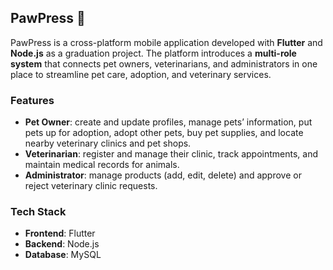 ## PawPress 🐾

PawPress is a cross-platform mobile application developed with **Flutter** and **Node.js** as a graduation project. The platform introduces a **multi-role system** that connects pet owners, veterinarians, and administrators in one place to streamline pet care, adoption, and veterinary services.

### Features

* **Pet Owner**: create and update profiles, manage pets’ information, put pets up for adoption, adopt other pets, buy pet supplies, and locate nearby veterinary clinics and pet shops.
* **Veterinarian**: register and manage their clinic, track appointments, and maintain medical records for animals.
* **Administrator**: manage products (add, edit, delete) and approve or reject veterinary clinic requests.

### Tech Stack

* **Frontend**: Flutter
* **Backend**: Node.js
* **Database**: MySQL
